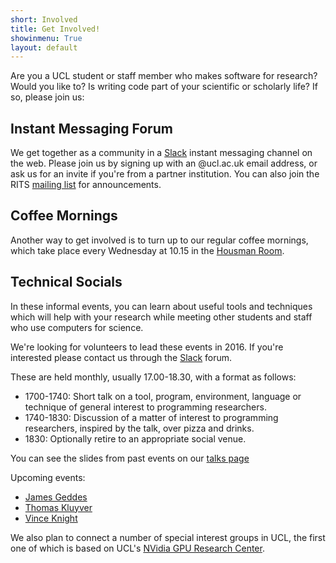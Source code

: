 ```yaml
---
short: Involved
title: Get Involved!
showinmenu: True
layout: default
---
```


Are you a UCL student or staff member who makes software for research?
Would you like to? Is writing code part of your scientific or scholarly life?
If so, please join us:

Instant Messaging Forum
-----------------------

We get together as a community in a [Slack](https://ucl-programming-hub.slack.com/) instant messaging channel on the web.
Please join us by signing up with an @ucl.ac.uk email address, or ask us for an invite if you're from a partner institution.
You can also join the RITS [mailing list](http://eepurl.com/bBs6ov) for announcements. 

Coffee Mornings
---------------

Another way to get involved is to turn up to our regular coffee mornings,
which take place every Wednesday at 10.15 in the [Housman Room](http://www.ucl.ac.uk/maps/housman-room).

Technical Socials
-----------------

In these informal events, you can learn about useful tools and techniques which will help with your research
while meeting other students and staff who use computers for science.

We're looking for volunteers to lead these events in 2016.
If you're interested please contact us through the [Slack](https://ucl-programming-hub.slack.com/)
forum.

These are held monthly, usually 17.00-18.30, with a format as follows:

* 1700-1740: Short talk on a tool, program, environment, language or technique of general interest to programming researchers.
* 1740-1830: Discussion of a matter of interest to programming researchers, inspired by the talk, over pizza and drinks.
* 1830:      Optionally retire to an appropriate social venue.

You can see the slides from past events on our [talks page](../presentations)

Upcoming events: 

* [James Geddes](https://ucltechsocialjune16.eventbrite.co.uk/)
* [Thomas Kluyver](https://ucltechsocialjuly16.eventbrite.co.uk/)
* [Vince Knight](http://ucltechsocialaugust16.eventbrite.co.uk/)

We also plan to connect a number of special interest groups in UCL,
the first one of which is based on UCL's [NVidia GPU Research Center](gpu.html).

